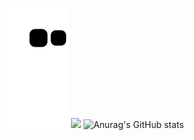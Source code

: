 

![snake gif](https://github.com/Seop0728/Seop0728/blob/output/github-contribution-grid-snake.svg)
<img src='https://image-cdn.hypb.st/https%3A%2F%2Fkr.hypebeast.com%2Ffiles%2F2022%2F03%2Fpokemon-enskyshop-psyduck-teapot-release-01.jpg?q=75&w=800&cbr=1&fit=max'>
![Anurag's GitHub stats](https://github-readme-stats.vercel.app/api?username=Seop0728&show_icons=true&theme=radical)

